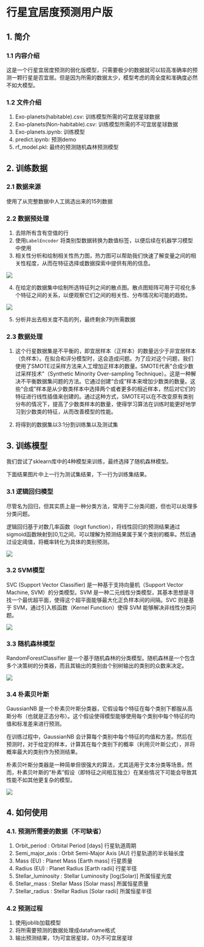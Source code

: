 # 行星宜居度预测用户版

## 1. 简介

### 1.1 内容介绍

这是一个行星宜居度预测的弱化版模型，只需要极少的数据就可以较高准确率的预测一颗行星是否宜居。但是因为所需的数据太少，模型考虑的周全度和准确度必然不如大模型。

### 1.2 文件介绍

1. Exo-planets(habitable).csv: 训练模型所需的可宜居星球数据
2. Exo-planets(Non-habitable).csv: 训练模型所需的不可宜居星球数据
3. Exo-planets.ipynb: 训练模型
4. predict.ipynb: 预测demo
5. rf_model.pkl: 最终的预测随机森林预测模型

## 2. 训练数据

### 2.1 数据来源

使用了从完整数据中人工挑选出来的15列数据

### 2.2 数据预处理

1. 去除所有含有空值的行
2. 使用`LabelEncoder` 将类别型数据转换为数值标签，以便后续在机器学习模型中使用
3. 相关性分析和绘制相关性热力图，热力图可以帮助我们快速了解变量之间的相关性程度，从而在特征选择或数据探索中提供有用的信息。

![](.\IMAGE\heatmap.png)

4. 在给定的数据集中绘制所选特征列之间的散点图。散点图矩阵可用于可视化多个特征之间的关系，以便观察它们之间的相关性、分布情况和可能的趋势。

![](.\IMAGE\ScatterPlots.png)

5. 分析并出去相关度不高的列，最终剩余7列所需数据

### 2.3 数据处理

1. 这个行星数据集是不平衡的，即宜居样本（正样本）的数量远少于非宜居样本（负样本）。在拟合和评分模型时，这会造成问题。为了应对这个问题，我们使用了SMOTE过采样方法来人工增加正样本的数量。SMOTE代表"合成少数过采样技术"（Synthetic Minority Over-sampling Technique）。这是一种解决不平衡数据集问题的方法。它通过创建“合成”样本来增加少数类的数量。这些“合成”样本是从少数类样本中选择两个或者更多的相近样本，然后对它们的特征进行线性插值来创建的。通过这种方式，SMOTE可以在不改变原有类别分布的情况下，提高了少数类样本的数量，使得学习算法在训练时能更好地学习到少数类的特征，从而改善模型的性能。

2. 将得到的数据集以3:1分割训练集以及测试集

## 3. 训练模型

我们尝试了sklearn库中的4种模型来训练，最终选择了随机森林模型。

下面结果图片中上一行为测试集结果，下一行为训练集结果。

### 3.1 逻辑回归模型

尽管名为回归，但其实质上是一种分类方法，常用于二分类问题，但也可以处理多分类问题。

逻辑回归基于对数几率函数（logit function），将线性回归的预测结果通过sigmoid函数映射到[0,1]之间，可以理解为预测结果属于某个类别的概率。然后通过设定阈值，将概率转化为具体的类别预测。

![](.\IMAGE\逻辑回归结果.png)

### 3.2 SVM模型

SVC (Support Vector Classifier) 是一种基于支持向量机（Support Vector Machine, SVM）的分类模型。SVM 是一种二元线性分类模型，其基本思想是寻找一个最优超平面，使得这个超平面能够最大化正负样本间的间隔。SVC 则是基于 SVM，通过引入核函数（Kernel Function）使得 SVM 能够解决非线性分类问题。

![](.\IMAGE\SVM结果.png)

### 3.3 随机森林模型

RandomForestClassifier 是一个基于随机森林的分类模型。随机森林是一个包含多个决策树的分类器，而且其输出的类别由个别树输出的类别的众数来决定。

![](.\IMAGE\随机森林模型.png)

### 3.4 朴素贝叶斯

GaussianNB 是一个朴素贝叶斯分类器，它假设每个特征在每个类别下都服从高斯分布（也就是正态分布）。这个假设使得模型能够使用每个类别中每个特征的均值和标准差来进行预测。

在训练过程中，GaussianNB 会计算每个类别中每个特征的均值和方差。然后在预测时，对于给定的样本，计算其在每个类别下的概率（利用贝叶斯公式），并将概率最大的类别作为预测结果。

朴素贝叶斯分类器是一种简单但很强大的算法，尤其适用于文本分类等场景。然而，朴素贝叶斯的“朴素”假设（即特征之间相互独立）在某些情况下可能会导致其性能不如其他更复杂的模型。

![](.\IMAGE\朴素贝叶斯结果.png)

## 4. 如何使用

### 4.1. 预测所需要的数据（不可缺省）

1. Orbit_period : Orbital Period [days] 行星轨道周期
2. Semi_major_axis : Orbit Semi-Major Axis [AU] 行星轨道的半长轴长度
3. Mass (EU) : Planet Mass [Earth mass] 行星质量
4. Radius (EU) : Planet Radius [Earth radii] 行星半径
5. Stellar_luminosity : Stellar Luminosity [log(Solar)] 所属恒星光度
6. Stellar_mass : Stellar Mass [Solar mass] 所属恒星质量
7. Stellar_radius :  Stellar Radius [Solar radii] 所属恒星半径

### 4.2 预测过程

1. 使用joblib加载模型
2. 将所需要预测的数据处理成dataframe格式
3. 输出预测结果，1为可宜居星球，0为不可宜居星球
